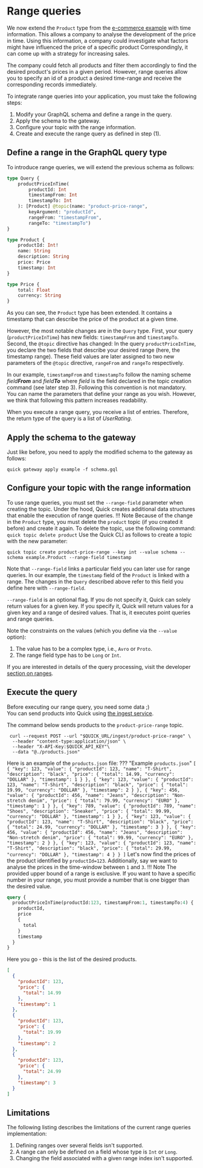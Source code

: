 # Range queries

We now extend the `Product` type
from the [e-commerce example](query-data.md)
with time information.
This allows a company to analyse
the development of the price in time.
Using this information,
a company could investigate
what factors might have influenced 
the price of a specific product
Correspondingly, it can come up with a strategy 
for increasing sales.

The company could fetch all products
and filter them accordingly
to find the desired product's prices in a given period.
However, range queries allow you 
to specify an id of a product a desired time-range
and receive the corresponding records immediately.

To integrate range queries into your application, you must take the following steps:

1. Modify your GraphQL schema and define a range in the query.
2. Apply the schema to the gateway.
3. Configure your topic with the range information.
4. Create and execute the range query as defined in step (1).

## Define a range in the GraphQL query type

To introduce range queries, we will extend the previous schema as follows:
```graphql title="schema.gql"
type Query {
    productPriceInTime(
        productId: Int
        timestampFrom: Int
        timestampTo: Int
    ): [Product] @topic(name: "product-price-range",
        keyArgument: "productId",
        rangeFrom: "timestampFrom",
        rangeTo: "timestampTo")
}

type Product {
    productId: Int!
    name: String
    description: String
    price: Price
    timestamp: Int
}

type Price {
    total: Float
    currency: String
}
```
As you can see, the `Product` type has been extended.
It contains a timestamp that can describe
the price of the product at a given time.

However, the most notable changes are in the `Query` type.
First, your query (`productPriceInTime`) has new fields: `timestampFrom` and `timestampTo`.
Second, the `@topic` directive has changed:
In the query `productPriceInTime`, you declare the two fields that describe your desired range
(here, the timestamp range).
These field values are later assigned to two new parameters of the
`@topic` directive, `rangeFrom` and `rangeTo` respectively.

In our example, `timestampFrom` and `timestampTo` follow the naming scheme _field**From**_ and _field**To**_
where _field_ is the field declared in the topic creation command (see later step 3).
Following this convention is not mandatory.
You can name the parameters that define your range as you wish.
However, we think that following this pattern increases readability.

When you execute a range query, you receive a list of entries.
Therefore, the return type of the query is a list of _UserRating_.

## Apply the schema to the gateway

Just like before, you need to apply the modified schema to the gateway as follows:
```shell
quick gateway apply example -f schema.gql
```

## Configure your topic with the range information

To use range queries, you must set the `--range-field` parameter when creating the topic.
Under the hood, Quick creates additional data structures that enable the execution of range queries.
!!! Note
    Because of the change in the `Product` type,
    you must delete the `product` topic
    (if you created it before)
    and create it again.
    To delete the topic,
    use the following command:
    `quick topic delete product`
Use the Quick CLI as follows
to create a topic with the new parameter:
```
quick topic create product-price-range --key int --value schema --schema example.Product --range-field timestamp
```

Note that `--range-field` links a particular field you can later use for range queries.
In our example, the `timestamp` field of the `Product` is linked with a range.
The changes in the `Query` described above refer to this field you define here with `--range-field`.

`--range-field` is an optional flag.
If you do not specify it, Quick can solely return values for a given key.
If you specify it, Quick will return values for a given key and a range of desired values.
That is, it executes point queries and range queries.

Note the constraints on the values (which you define via the `--value` option):

1. The value has to be a complex type, i.e., `Avro` or `Proto`.
2. The range field type has to be `Long` or `Int`.

If you are interested in details of the query processing,
visit the developer [section on ranges](../../../developer/range-query-details.md).

## Execute the query

Before executing our range query, you need some data ;)  
You can send products into Quick using [the ingest service](ingest-data.md).

The command below sends products to the `product-price-range` topic.
```shell
 curl --request POST --url "$QUICK_URL/ingest/product-price-range" \
  --header "content-type:application/json" \
  --header "X-API-Key:$QUICK_API_KEY"\
  --data "@./products.json"
```
Here is an example of the `products.json` file:
??? "Example `products.json`"
    ```
    [
      {
        "key": 123,
        "value": {
          "productId": 123,
          "name": "T-Shirt",
          "description": "black",
          "price": {
            "total": 14.99,
            "currency": "DOLLAR"
          },
          "timestamp": 1
        }
      },
      {
        "key": 123,
        "value": {
          "productId": 123,
          "name": "T-Shirt",
          "description": "black",
          "price": {
            "total": 19.99,
            "currency": "DOLLAR"
          },
          "timestamp": 2
        }
      },
      {
        "key": 456,
        "value": {
          "productId": 456,
          "name": "Jeans",
          "description": "Non-stretch denim",
          "price": {
            "total": 79.99,
            "currency": "EURO"
          },
          "timestamp": 1
        }
      },
      {
        "key": 789,
        "value": {
          "productId": 789,
          "name": "Shoes",
          "description": "Sneaker",
          "price": {
            "total": 99.99,
            "currency": "DOLLAR"
          },
          "timestamp": 1
        }
      },
      {
        "key": 123,
        "value": {
          "productId": 123,
          "name": "T-Shirt",
          "description": "black",
          "price": {
            "total": 24.99,
            "currency": "DOLLAR"
          },
          "timestamp": 3
          }
      },
        {
        "key": 456,
        "value": {
          "productId": 456,
          "name": "Jeans",
          "description": "Non-stretch denim",
          "price": {
            "total": 99.99,
            "currency": "EURO"
          },
          "timestamp": 2
          }
        },
        {
        "key": 123,
        "value": {
          "productId": 123,
          "name": "T-Shirt",
          "description": "black",
          "price": {
            "total": 29.99,
            "currency": "DOLLAR"
          },
          "timestamp": 4
          }
      }
    ]
    ```
Let's now find the prices of the product
identified by `productId=123`.
Additionally, say we want to analyse the prices
in the time-window between `1` and `3`.
!!! Note
    The provided upper bound of a range
    is exclusive.
    If you want to have a specific number
    in your range, you must provide
    a number that is one bigger than 
    the desired value.
```graphql
query {
  productPriceInTime(productId:123, timestampFrom:1, timestampTo:4) {
    productId,
    price
    {
      total
    }
    timestamp
  }
}
```
Here you go - this is the list of the desired products.
```json
[
  {
    "productId": 123,
    "price": {
      "total": 14.99
    },
    "timestamp": 1
  },
  {
    "productId": 123,
    "price": {
      "total": 19.99
    },
    "timestamp": 2
  },
  {
    "productId": 123,
    "price": {
      "total": 24.99
    },
    "timestamp": 3
  }
]
```
## Limitations

The following listing describes the limitations of the current range queries implementation:

1. Defining ranges over several fields isn't supported.
2. A range can only be defined on a field whose type is `Int` or `Long`.
3. Changing the field associated with a given range index isn't supported.
